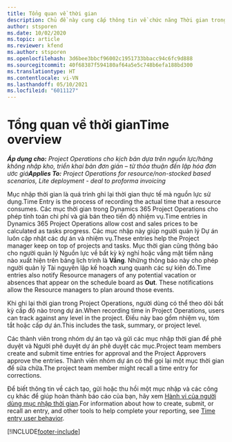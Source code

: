 ```yaml
---
title: Tổng quan về thời gian
description: Chủ đề này cung cấp thông tin về chức năng Thời gian trong Dynamics 365 Project Operations.
author: stsporen
ms.date: 10/02/2020
ms.topic: article
ms.reviewer: kfend
ms.author: stsporen
ms.openlocfilehash: 3d6bee3bbcf96002c1951733bbacc94c6fc9d888
ms.sourcegitcommit: 40f68387f594180af64a5e5c748b6efa188bd300
ms.translationtype: HT
ms.contentlocale: vi-VN
ms.lasthandoff: 05/10/2021
ms.locfileid: "6011127"
---
```

# <a name="time-overview"></a><span data-ttu-id="2a04f-103">Tổng quan về thời gian</span><span class="sxs-lookup"><span data-stu-id="2a04f-103">Time overview</span></span>

<span data-ttu-id="2a04f-104">_**Áp dụng cho:** Project Operations cho kịch bản dựa trên nguồn lực/hàng không nhập kho, triển khai bản đơn giản – từ thỏa thuận đến lập hóa đơn ước giá_</span><span class="sxs-lookup"><span data-stu-id="2a04f-104">_**Applies To:** Project Operations for resource/non-stocked based scenarios, Lite deployment - deal to proforma invoicing_</span></span>

<span data-ttu-id="2a04f-105">Mục nhập thời gian là quá trình ghi lại thời gian thực tế mà nguồn lực sử dụng.</span><span class="sxs-lookup"><span data-stu-id="2a04f-105">Time Entry is the process of recording the actual time that a resource consumes.</span></span> <span data-ttu-id="2a04f-106">Các mục thời gian trong Dynamics 365 Project Operations cho phép tính toán chi phí và giá bán theo tiến độ nhiệm vụ.</span><span class="sxs-lookup"><span data-stu-id="2a04f-106">Time entries in Dynamics 365 Project Operations allow cost and sales prices to be calculated as tasks progress.</span></span> <span data-ttu-id="2a04f-107">Các mục nhập này giúp người quản lý Dự án luôn cập nhật các dự án và nhiệm vụ.</span><span class="sxs-lookup"><span data-stu-id="2a04f-107">These entries help the Project manager keep on top of projects and tasks.</span></span> <span data-ttu-id="2a04f-108">Mục thời gian cũng thông báo cho người quản lý Nguồn lực về bất kỳ kỳ nghỉ hoặc vắng mặt tiềm năng nào xuất hiện trên bảng lịch trình là **Vắng**. Những thông báo này cho phép người quản lý Tài nguyên lập kế hoạch xung quanh các sự kiện đó.</span><span class="sxs-lookup"><span data-stu-id="2a04f-108">Time entries also notify Resource managers of any potential vacation or absences that appear on the schedule board as **Out**. These notifications allow the Resource managers to plan around those events.</span></span>

<span data-ttu-id="2a04f-109">Khi ghi lại thời gian trong Project Operations, người dùng có thể theo dõi bất kỳ cấp độ nào trong dự án.</span><span class="sxs-lookup"><span data-stu-id="2a04f-109">When recording time in Project Operations, users can track against any level in the project.</span></span> <span data-ttu-id="2a04f-110">Điều này bao gồm nhiệm vụ, tóm tắt hoặc cấp dự án.</span><span class="sxs-lookup"><span data-stu-id="2a04f-110">This includes the task, summary, or project level.</span></span>

<span data-ttu-id="2a04f-111">Các thành viên trong nhóm dự án tạo và gửi các mục nhập thời gian để phê duyệt và Người phê duyệt dự án phê duyệt các mục.</span><span class="sxs-lookup"><span data-stu-id="2a04f-111">Project team members create and submit time entries for approval and the Project Approvers approve the entries.</span></span> <span data-ttu-id="2a04f-112">Thành viên nhóm dự án có thể gọi lại một mục thời gian để sửa chữa.</span><span class="sxs-lookup"><span data-stu-id="2a04f-112">The project team member might recall a time entry for corrections.</span></span>

<span data-ttu-id="2a04f-113">Để biết thông tin về cách tạo, gửi hoặc thu hồi một mục nhập và các công cụ khác để giúp hoàn thành báo cáo của bạn, hãy xem [Hành vi của người dùng mục nhập thời gian](ui-behavior-time.md).</span><span class="sxs-lookup"><span data-stu-id="2a04f-113">For information about how to create, submit, or recall an entry, and other tools to help complete your reporting, see [Time entry user behavior](ui-behavior-time.md).</span></span>



[!INCLUDE[footer-include](../includes/footer-banner.md)]